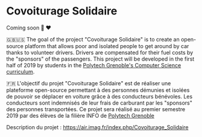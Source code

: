 # Covoiturage Solidaire
Coming soon  :car: :heart:

:gb::us: The goal of the project "Covoiturage Solidaire" is to create an open-source platform that allows poor and isolated people to get around by car thanks to volunteer drivers. Drivers are compensated for their fuel costs by the "sponsors" of the passengers. This project will be developed in the first half of 2019 by students in the [Polytech Grenoble's Computer Science curriculum](https://www.polytech-grenoble.fr/menu-principal/formations/informatique-ex-ricm-/).

:fr: L'objectif du projet "Covoiturage Solidaire" est de réaliser une plateforme open-source permettant à des personnes démunies et isolées de pouvoir se déplacer en voiture grâce à des conducteurs bénévoles. Les conducteurs sont indemnisés de leur frais de carburant par les "sponsors" des personnes transportées. Ce projet sera réalisé au premier semestre 2019 par des élèves de la filière INFO de [Polytech Grenoble](https://www.polytech-grenoble.fr/menu-principal/formations/informatique-ex-ricm-/)

Description du projet : https://air.imag.fr/index.php/Covoiturage_Solidaire
